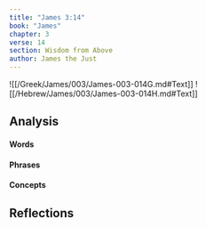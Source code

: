 ```yaml
---
title: "James 3:14"
book: "James"
chapter: 3
verse: 14
section: Wisdom from Above
author: James the Just
---
```

![[/Greek/James/003/James-003-014G.md#Text]]
![[/Hebrew/James/003/James-003-014H.md#Text]]

## Analysis

#### Words

#### Phrases

#### Concepts

## Reflections
